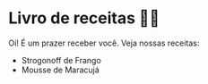 # Livro de receitas :woman_cook:

Oi! É um prazer receber você. Veja nossas receitas:

- Strogonoff de Frango
- Mousse de Maracujá

